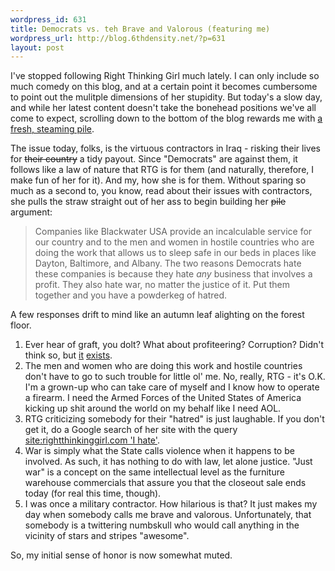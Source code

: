 ```yaml
--- 
wordpress_id: 631
title: Democrats vs. teh Brave and Valorous (featuring me)
wordpress_url: http://blog.6thdensity.net/?p=631
layout: post
---
```

I've stopped following Right Thinking Girl much lately.  I can only include so much comedy on this blog, and at a certain point it becomes cumbersome to point out the mulitple dimensions of her stupidity.  But today's a slow day, and while her latest content doesn't take the bonehead positions we've all come to expect, scrolling down to the bottom of the blog rewards me with <a href="http://rightthinkinggirl.com/2007/02/22/whats-so-wrong-with-contractors/#comments">a fresh, steaming pile</a>.

The issue today, folks, is the virtuous contractors in Iraq - risking their lives for <s>their country</s> a tidy payout.  Since "Democrats" are against them, it follows like a law of nature that RTG is for them (and naturally, therefore, I make fun of her for it).  And my, how she is for them.  Without sparing so much as a second to, you know, read about their issues with contractors, she pulls the straw straight out of her ass to begin building her <s>pile</s> argument:
<blockquote>Companies like Blackwater USA provide an incalculable service for our country and to the men and women in hostile countries who are doing the work that allows us to sleep safe in our beds in places like Dayton, Baltimore, and Albany. The two reasons Democrats hate these companies is because they hate <em>any</em> business that involves a profit. They also hate war, no matter the justice of it. Put them together and you have a powderkeg of hatred.</blockquote>
A few responses drift to mind like an autumn leaf alighting on the forest floor.
<ol>
	<li>Ever hear of graft, you dolt?  What about profiteering?  Corruption?  Didn't think so, but <a href="http://corpwatch.org/article.php?list=type&type=124">it</a> <a href="http://www.dailynews.com/entertainment/ci_4299651">exists</a>.</li>
	<li>The men and women who are doing this work and hostile countries don't have to go to such trouble for little ol' me.  No, really, RTG - it's O.K.  I'm a grown-up who can take care of myself and I know how to operate a firearm.  I need the Armed Forces of the United States of America kicking up shit around the world on my behalf like I need AOL.</li>
	<li>RTG criticizing somebody for their "hatred" is just laughable.  If you don't get it, do a Google search of her site with the query <a href="http://www.google.com/search?hl=en&client=firefox-a&rls=org.mozilla%3Aen-US%3Aofficial&hs=DPV&q=site%3Arightthinkinggirl.com+%22I+hate%22&btnG=Search">site:rightthinkinggirl.com 'I hate'</a>.</li>
	<li>War is simply what the State calls violence when it happens to be involved.  As such, it has nothing to do with law, let alone justice.  "Just war" is a concept on the same intellectual level as the furniture warehouse commercials that assure you that the closeout sale ends today (for real this time, though).</li>
	<li>I was once a military contractor.  How hilarious is that?  It just makes my day when somebody calls me brave and valorous.  Unfortunately, that somebody is a twittering numbskull who would call anything in the vicinity of stars and stripes "awesome".</li>
</ol>
So, my initial sense of honor is now somewhat muted.
